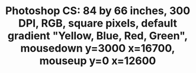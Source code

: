 ---
ee_id_thing: '73'
site: '1'
type: '2'
inv_num: 2011-001
add_credit:
url: 2011-001-photoshop-cs
title: 'Photoshop CS: 84 by 66 inches, 300 DPI, RGB, square pixels, default gradient
  "Yellow, Blue, Red, Green", mousedown y=3000 x=16700, mouseup y=0 x=12600'
year: '2011'
display_year: '2011'
medium: Chromogenic print
dims: 84 inches by 66 inches
pitch:
ps:
live_url:
youtube:
https://github.com/coryarcangel/alu:
imgs: photoshop-cs-2011-001-full-cropped-database-AR.jpg
subheading:
download:
commission:
related:
layout: things-i-made
---